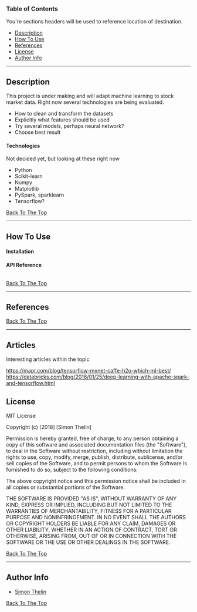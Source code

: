 ### Table of Contents
You're sections headers will be used to reference location of destination.

- [Description](#description)
- [How To Use](#how-to-use)
- [References](#references)
- [License](#license)
- [Author Info](#author-info)

---

## Description

This project is under making and will adapt machine learning to stock market data. Right now several technologies are being evaluated.

* How to clean and transform the datasets
* Explicitly what features should be used
* Try several models, perhaps neural network?
* Choose best result

#### Technologies

Not decided yet, but looking at these right now

- Python
- Scikit-learn
- Numpy
- Matplotlib
- PySpark, sparklearn
- Tensorflow?

[Back To The Top](#read-me-template)

---

## How To Use

#### Installation

#### API Reference

```html
```
[Back To The Top](#read-me-template)

---

## References
[Back To The Top](#read-me-template)

---

## Articles
Interesting articles within the topic

https://mapr.com/blog/tensorflow-mxnet-caffe-h2o-which-ml-best/
https://databricks.com/blog/2016/01/25/deep-learning-with-apache-spark-and-tensorflow.html

## License

MIT License

Copyright (c) [2018] [Simon Thelin]

Permission is hereby granted, free of charge, to any person obtaining a copy
of this software and associated documentation files (the "Software"), to deal
in the Software without restriction, including without limitation the rights
to use, copy, modify, merge, publish, distribute, sublicense, and/or sell
copies of the Software, and to permit persons to whom the Software is
furnished to do so, subject to the following conditions:

The above copyright notice and this permission notice shall be included in all
copies or substantial portions of the Software.

THE SOFTWARE IS PROVIDED "AS IS", WITHOUT WARRANTY OF ANY KIND, EXPRESS OR
IMPLIED, INCLUDING BUT NOT LIMITED TO THE WARRANTIES OF MERCHANTABILITY,
FITNESS FOR A PARTICULAR PURPOSE AND NONINFRINGEMENT. IN NO EVENT SHALL THE
AUTHORS OR COPYRIGHT HOLDERS BE LIABLE FOR ANY CLAIM, DAMAGES OR OTHER
LIABILITY, WHETHER IN AN ACTION OF CONTRACT, TORT OR OTHERWISE, ARISING FROM,
OUT OF OR IN CONNECTION WITH THE SOFTWARE OR THE USE OR OTHER DEALINGS IN THE
SOFTWARE.

[Back To The Top](#read-me-template)

---

## Author Info

* [Simon Thelin](https://www.linkedin.com/in/simon-thelin-3ba96986/)

[Back To The Top](#read-me-template)
